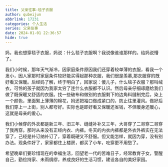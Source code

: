 ```yaml
---
title: 父亲往事-毯子衣服
author: qubeijun
abbrlink: 17231
categories: 个人生活
series: 父亲往事
date: 2024-01-01 22:36:57
hide: true
---
```

妈，我也想穿毯子衣服，妈说：什么毯子衣服啊？我说像谁谁那样的。给妈说懵了。

我们小时候，那年天气渐冷，因家庭条件原因我们还穿着较单薄的衣服，看我一个发小，因人家那时家庭条件较好能买得起那种衣服，我们很是羡慕,那衣服穿的既好看又保暖。后经妈了解，终于明白了，回家说：傻儿子，什么毯子衣服？那叫绒衣，可怜的孩子就因为我家太穷了连什么衣服都不认识。然后母亲仔细琢磨给我们做了既保暖又舒适的衣服。找一些破布和做别的衣服剩下的边角料缝制完后，染上一个颜色，里面絮上薄薄的棉花，妈还把袖口做成紧口的，防止往里灌风。做好后我们穿上一上街，别人都夸好。实际也是即好看又保暖还省钱，不但暖身还暖心，这就是母亲的爰心。

我们小候穿的外衣都是新三年、旧三年、缝缝补补又三年，大哥穿了二哥穿二哥穿了我再穿。那时从来没有正经内衣、内裤。冬天的内衣内裤都是外衣外裤实在无法穿了，己经是补订纳补订了，穿着既硬又不舒服。但又能怎样，就因为穿，没有别办法。现条件好了，家家都住上楼房，都买了小车，吃穿更不用愁了。

希望晚辈们要珍惜现在的幸福生活，回望老一代的苦难日子，经常教育子女，警醒自己，勤俭持家、未雨绸缪，养成良好的生活习惯，建设各自的美好家园。